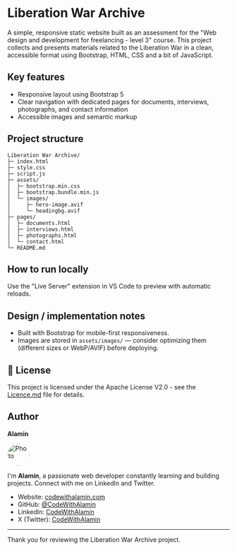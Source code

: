 # Liberation War Archive

A simple, responsive static website built as an assessment for the "Web design and development for freelancing - level 3" course. This project collects and presents materials related to the Liberation War in a clean, accessible format using Bootstrap, HTML, CSS and a bit of JavaScript.

## Key features

- Responsive layout using Bootstrap 5
- Clear navigation with dedicated pages for documents, interviews, photographs, and contact information
- Accessible images and semantic markup

## Project structure

```text
Liberation War Archive/
├─ index.html
├─ style.css
├─ script.js
├─ assets/
│  ├─ bootstrap.min.css
│  ├─ bootstrap.bundle.min.js
│  └─ images/
│     ├─ hero-image.avif
│     └─ headingbg.avif
├─ pages/
│  ├─ documents.html
│  ├─ interviews.html
│  ├─ photographs.html
│  └─ contact.html
└─ README.md
```

## How to run locally

Use the "Live Server" extension in VS Code to preview with automatic reloads.

## Design / implementation notes

- Built with Bootstrap for mobile-first responsiveness.
- Images are stored in `assets/images/` — consider optimizing them (different sizes or WebP/AVIF) before deploying.

## 📄 License

This project is licensed under the Apache License V2.0 - see the [Licence.md](Licence.md) file for details.

## Author

**Alamin**

<img src="https://github.com/CodeWithAlamin.png" alt="Photo" width="50" height="auto" style="border-radius: 50%;">

I'm **Alamin**, a passionate web developer constantly learning and building projects. Connect with me on LinkedIn and Twitter.

- Website: [codewithalamin.com](https://codewithalamin.com)
- GitHub: [@CodeWithAlamin](https://github.com/CodeWithAlamin)
- LinkedIn: [CodeWithAlamin](https://www.linkedin.com/in/CodeWithAlamin)
- X (Twitter): [CodeWithAlamin](https://twitter.com/CodeWithAlamin)

---

Thank you for reviewing the Liberation War Archive project.
